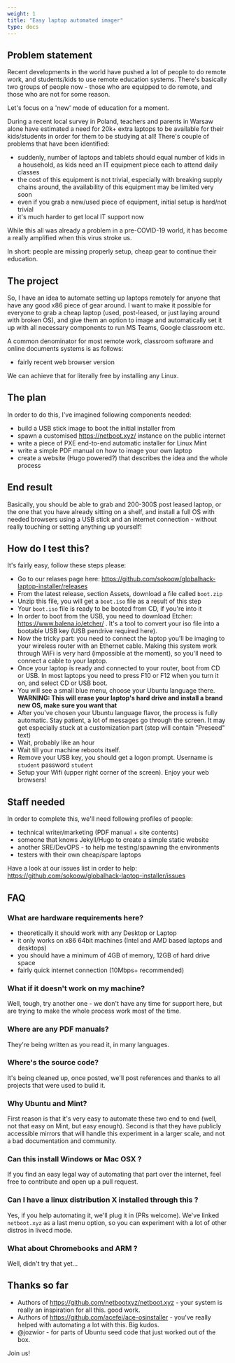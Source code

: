 ```yaml
---
weight: 1
title: "Easy laptop automated imager"
type: docs
---
```


## Problem statement

Recent developments in the world have pushed a lot of people to do remote work,
and students/kids to use remote education systems. There's basically two groups of
people now - those who are equipped to do remote, and those who are not for some reason.

Let's focus on a 'new' mode of education for a moment.

During a recent local survey in Poland, teachers and parents in Warsaw alone have
estimated a need for 20k+ extra laptops to be available for their kids/students
in order for them to be studying at all! There's couple of problems that have been
identified:

- suddenly, number of laptops and tablets should equal number of kids in a household,
as kids need an IT equipment piece each to attend daily classes
- the cost of this equipment is not trivial, especially with breaking supply chains around,
the availability of this equipment may be limited very soon
- even if you grab a new/used piece of equipment, initial setup is hard/not trivial
- it's much harder to get local IT support now

While this all was already a problem in a pre-COVID-19 world, it has become a really
amplified when this virus stroke us.

In short: people are missing properly setup, cheap gear to continue their education.

## The project

So, I have an idea to automate setting up laptops remotely for anyone that have any
good x86 piece of gear around. I want to make it possible for everyone to grab a cheap
laptop (used, post-leased, or just laying around with broken OS), and give them an option
to image and automatically set it up with all necessary components to run MS Teams,
Google classroom etc.

A common denominator for most remote work, classroom software and online documents systems is as follows:

- fairly recent web browser version

We can achieve that for literally free by installing any Linux.

## The plan

In order to do this, I've imagined following components needed:

- build a USB stick image to boot the initial installer from
- spawn a customised https://netboot.xyz/ instance on the public internet
- write a piece of PXE end-to-end automatic installer for Linux Mint
- write a simple PDF manual on how to image your own laptop
- create a website (Hugo powered?) that describes the idea and the whole process

## End result

Basically, you should be able to grab and 200-300$ post leased laptop, or the one that you
have already sitting on a shelf, and install a full OS with needed browsers using a USB stick
and an internet connection - without really touching or setting anything up yourself!

## How do I test this?

It's fairly easy, follow these steps please:

- Go to our relases page here: https://github.com/sokoow/globalhack-laptop-installer/releases
- From the latest release, section Assets, download a file called ```boot.zip```
- Unzip this file, you will get a ```boot.iso``` file as a result of this step
- Your ```boot.iso``` file is ready to be booted from CD, if you're into it
- In order to boot from the USB, you need to download Etcher: https://www.balena.io/etcher/ . It's a tool to convert your iso file into a bootable USB key (USB pendrive required here).
- Now the tricky part: you need to connect the laptop you'll be imaging to your wireless router with an Ethernet cable. Making this system work through WiFi is very hard (impossible at the moment), so you'll need to connect a cable to your laptop.
- Once your laptop is ready and connected to your router, boot from CD or USB. In most laptops you need to press F10 or F12 when you turn it on, and select CD or USB boot.
- You will see a small blue menu, choose your Ubuntu language there. 
**WARNING: This will erase your laptop's hard drive and install a brand new OS, make sure you want that**
- After you've chosen your Ubuntu language flavor, the process is fully automatic. Stay patient, a lot of messages go through the screen. It may get especially stuck at a customization part (step will contain "Preseed" text)
- Wait, probably like an hour
- Wait till your machine reboots itself.
- Remove your USB key, you should get a logon prompt. Username is ```student``` password ```student```
- Setup your Wifi (upper right corner of the screen). Enjoy your web browsers!

## Staff needed

In order to complete this, we'll need following profiles of people:

- technical writer/marketing (PDF manual + site contents)
- someone that knows Jekyll/Hugo to create a simple static website
- another SRE/DevOPS - to help me testing/spawning the environments
- testers with their own cheap/spare laptops

Have a look at our issues list in order to help: https://github.com/sokoow/globalhack-laptop-installer/issues

## FAQ

### What are hardware requirements here?

- theoretically it should work with any Desktop or Laptop
- it only works on x86 64bit machines (Intel and AMD based laptops and desktops)
- you should have a minimum of 4GB of memory, 12GB of hard drive space
- fairly quick internet connection (10Mbps+ recommended)

### What if it doesn't work on my machine?

Well, tough, try another one - we don't have any time for support here, but are trying to make the whole process work most of the time.

### Where are any PDF manuals?

They're being written as you read it, in many languages.

### Where's the source code?

It's being cleaned up, once posted, we'll post references and thanks to all projects that were used to build it.

### Why Ubuntu and Mint?

First reason is that it's very easy to automate these two end to end (well, not that easy on Mint, but easy enough). Second is that they have publicly accessible mirrors that will handle this experiment in a larger scale, and not a bad documentation and community.

### Can this install Windows or Mac OSX ?

If you find an easy legal way of automating that part over the internet, feel free to contribute and open up a pull request.

### Can I have a linux distribution X installed through this ?

Yes, if you help automating it, we'll plug it in (PRs welcome). We've linked ```netboot.xyz``` as a last menu option, so you can experiment with a lot of other distros in livecd mode.

### What about Chromebooks and ARM ?

Well, didn't try that yet...

## Thanks so far

- Authors of https://github.com/netbootxyz/netboot.xyz - your system is really an inspiration for all this. good work.
- Authors of https://github.com/acefei/ace-osinstaller - you've really helped with automating a lot with this. Big kudos.
- @jozwior - for parts of Ubuntu seed code that just worked out of the box.

Join us!
